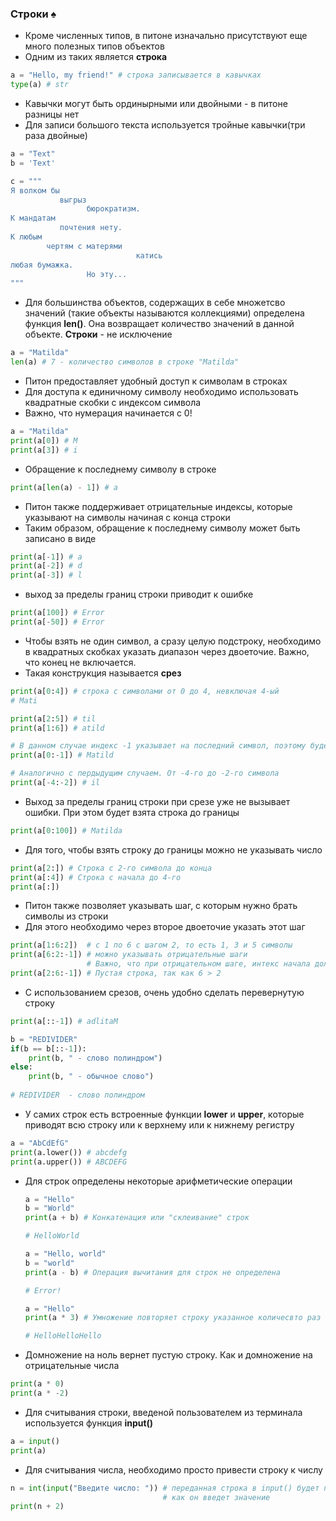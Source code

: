 ### Строки :spades:

* Кроме численных типов, в питоне изначально присутствуют еще много полезных типов объектов
* Одним из таких является __строка__

```python
a = "Hello, my friend!" # строка записывается в кавычках
type(a) # str
```
* Кавычки могут быть ординырными или двойными - в питоне разницы нет
* Для записи большого текста используется тройные кавычки(три раза двойные)
```python
a = "Text"
b = 'Text' 

c = """
Я волком бы
           выгрыз
                 бюрократизм.
К мандатам
           почтения нету.
К любым
        чертям с матерями
                            катись
любая бумажка.
                 Но эту...
""" 
```

* Для большинства объектов, содержащих в себе множетсво значений (такие объекты называются коллекциями) определена функция __len()__. Она возвращает количество значений в данной объекте. __Строки__ - не исключение

```python
a = "Matilda"
len(a) # 7 - количество символов в строке "Matilda"
```

* Питон предоставляет удобный доступ к символам в строках
* Для доступа к единичному символу необходимо использовать квадратные скобки с индексом символа
* Важно, что нумерация начинается с 0!

```python
a = "Matilda"
print(a[0]) # M
print(a[3]) # i
```

* Обращение к последнему символу в строке
```python
print(a[len(a) - 1]) # a
```

* Питон также поддерживает отрицательные индексы, которые указывают на символы начиная с конца строки
* Таким образом, обращение к последнему символу может быть записано в виде
```python
print(a[-1]) # a
print(a[-2]) # d
print(a[-3]) # l
```

* выход за пределы границ строки приводит к ошибке
```python
print(a[100]) # Error
print(a[-50]) # Error
```

* Чтобы взять не один символ, а сразу целую подстроку, необходимо в квадратных скобках указать диапазон через двоеточие. Важно, что конец не включается.
* Такая конструкция называется __срез__
```python
print(a[0:4]) # строка с символами от 0 до 4, невключая 4-ый
# Mati
```

```python
print(a[2:5]) # til
print(a[1:6]) # atild

# В данном случае индекс -1 указывает на последний символ, поэтому будет взята вся строка кроме последнего символа
print(a[0:-1]) # Matild

# Аналогично с пердыдущим случаем. От -4-го до -2-го символа
print(a[-4:-2]) # il
```

*  Выход за пределы границ строки при срезе уже не вызывает ошибки. При этом будет взята строка до границы
```python
print(a[0:100]) # Matilda
```
* Для того, чтобы взять строку до границы можно не указывать число

```python
print(a[2:]) # Строка с 2-го символа до конца
print(a[:4]) # Строка с начала до 4-го
print(a[:])
```

* Питон также позволяет указывать шаг, с которым нужно брать символы из строки
* Для этого необходимо через второе двоеточие указать этот шаг

```python
print(a[1:6:2])  # с 1 по 6 с шагом 2, то есть 1, 3 и 5 символы
print(a[6:2:-1]) # можно указывать отрицательные шаги
                 # Важно, что при отрицательном шаге, интекс начала должен быть больше индекса конца
print(a[2:6:-1]) # Пустая строка, так как 6 > 2
```

* С использованием срезов, очень удобно сделать перевернутую строку
```python
print(a[::-1]) # adlitaM
```

```python
b = "REDIVIDER"
if(b == b[::-1]):
    print(b, " - слово полиндром")
else:
    print(b, " - обычное слово")
    
# REDIVIDER  - слово полиндром
```

* У самих строк есть встроенные функции __lower__ и __upper__, которые приводят всю строку или к верхнему или к нижнему регистру

```python
a = "AbCdEfG"
print(a.lower()) # abcdefg
print(a.upper()) # ABCDEFG
```

* Для строк определены некоторые арифметические операции

    ```python
    a = "Hello"
    b = "World"
    print(a + b) # Конкатенация или "склеивание" строк

    # HelloWorld
    ```

    ```python
    a = "Hello, world"
    b = "world"
    print(a - b) # Операция вычитания для строк не определена

    # Error!
    ```

    ```python
    a = "Hello"
    print(a * 3) # Умножение повторяет строку указанное количесвто раз

    # HelloHelloHello
    ```
* Домножение на ноль вернет пустую строку. Как и домножение на отрицательные числа

```python
print(a * 0) 
print(a * -2) 
```
    
* Для считывания строки, введеной пользователем из терминала используется функция __input()__
```python
a = input()
print(a)
```
* Для считывания числа, необходимо просто привести строку к числу
```python
n = int(input("Введите число: ")) # переданная строка в input() будет показана пользователю перед тем
                                  # как он введет значение
print(n + 2)
```

